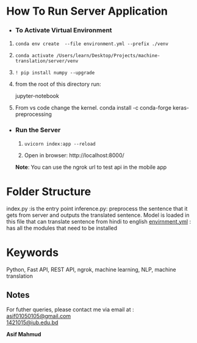 
# How To Run Server Application

 
- ###    To Activate Virtual Environment
 1.  `conda env create  --file environment.yml --prefix ./venv`   

 2.  `conda activate /Users/learn/Desktop/Projects/machine-translation/server/venv`

 3. `! pip install numpy --upgrade`

 4. from the root of this directory run: 
	

    jupyter-notebook

 5. From vs code change the kernel.
		conda install -c conda-forge keras-preprocessing

- ###    Run the Server

  1. `uvicorn index:app --reload`

  2. Open in browser: http://localhost:8000/
  
  **Note**: You can use the ngrok url to test api in the mobile app
  

# Folder Structure
index.py :is the entry point 
inference.py:  preprocess the sentence that it gets from server and outputs the translated sentence. Model is loaded in this file that can translate sentence from hindi to english
[envirnment.yml](https://github.com/ASIF-Mahmud1/machine-translation) : has all the modules that need to be installed

# Keywords

Python, Fast API, REST API, ngrok, machine learning, NLP, machine translation 

  

## Notes

For futher queries, please contact me via email at :
 [asif01050105@gmail.com](mailto:asif01050105@gmail.com)  
 [1421015@iub.edu.bd](mailto:1421015@iub.edu.bd)
  
  **Asif Mahmud**
